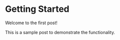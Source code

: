 # Getting Started

Welcome to the first post!

This is a sample post to demonstrate the functionality.
